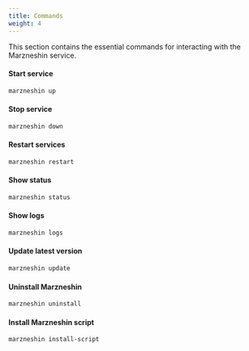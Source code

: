 ```yaml
---
title: Commands
weight: 4
---
```


This section contains the essential commands for interacting with the Marzneshin service.

#### Start service
```bash
marzneshin up
```

#### Stop service
```bash
marzneshin down
```

#### Restart services
```bash
marzneshin restart
```

#### Show status 
```bash
marzneshin status
```

#### Show logs  
```bash
marzneshin logs
```


#### Update latest version
```bash
marzneshin update
```

#### Uninstall Marzneshin
```bash
marzneshin uninstall
```

#### Install Marzneshin script
```bash
marzneshin install-script
```